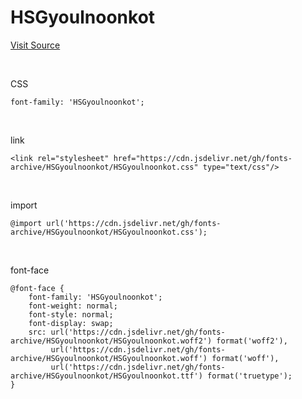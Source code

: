 # HSGyoulnoonkot

[Visit Source](https://blog.naver.com/PostThumbnailView.nhn?isHttpsRedirect=true&blogId=hp0&logNo=221170423317&categoryNo=32&parentCategoryNo=0)

&nbsp;

CSS

```
font-family: 'HSGyoulnoonkot';
```

&nbsp;

link

```
<link rel="stylesheet" href="https://cdn.jsdelivr.net/gh/fonts-archive/HSGyoulnoonkot/HSGyoulnoonkot.css" type="text/css"/>
```

&nbsp;

import

```
@import url('https://cdn.jsdelivr.net/gh/fonts-archive/HSGyoulnoonkot/HSGyoulnoonkot.css');
```

&nbsp;

font-face

```
@font-face {
    font-family: 'HSGyoulnoonkot';
    font-weight: normal;
    font-style: normal;
    font-display: swap;
    src: url('https://cdn.jsdelivr.net/gh/fonts-archive/HSGyoulnoonkot/HSGyoulnoonkot.woff2') format('woff2'),
         url('https://cdn.jsdelivr.net/gh/fonts-archive/HSGyoulnoonkot/HSGyoulnoonkot.woff') format('woff'),
         url('https://cdn.jsdelivr.net/gh/fonts-archive/HSGyoulnoonkot/HSGyoulnoonkot.ttf') format('truetype');
}
```
